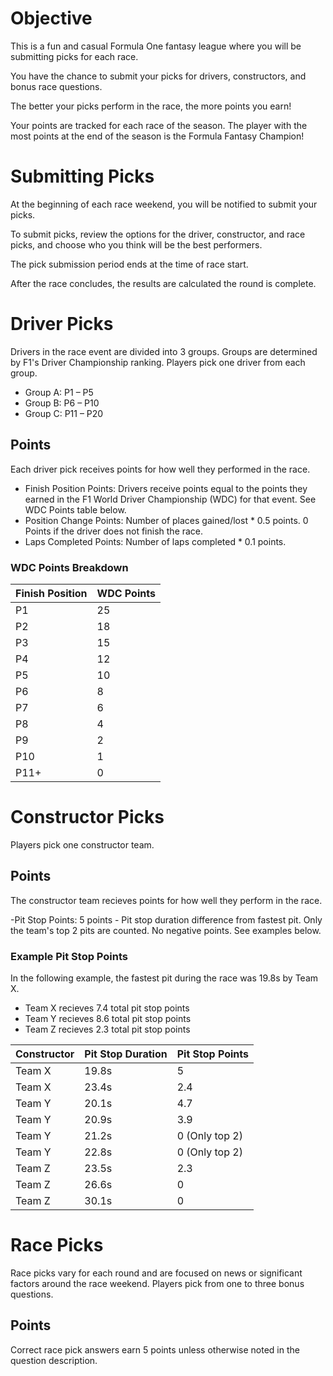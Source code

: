 # Objective
This is a fun and casual Formula One fantasy league where you will be submitting picks for each race. 

You have the chance to submit your picks for drivers, constructors, and bonus race questions.

The better your picks perform in the race, the more points you earn! 

Your points are tracked for each race of the season. The player with the most points at the end of the season is the Formula Fantasy Champion!


# Submitting Picks
At the beginning of each race weekend, you will be notified to submit your picks.

To submit picks, review the options for the driver, constructor, and race picks, and choose who you think will be the best performers. 

The pick submission period ends at the time of race start. 

After the race concludes, the results are calculated the round is complete.


# Driver Picks
Drivers in the race event are divided into 3 groups. Groups are determined by F1's Driver Championship ranking. Players pick one driver from each group.

- Group A: P1 – P5
- Group B: P6 – P10
- Group C: P11 – P20

## Points
Each driver pick receives points for how well they performed in the race.

- Finish Position Points: Drivers receive points equal to the points they earned in the F1 World Driver Championship (WDC) for that event. See WDC Points table below.
- Position Change Points: Number of places gained/lost * 0.5 points. 0 Points if the driver does not finish the race.
- Laps Completed Points: Number of laps completed * 0.1 points.


### WDC Points Breakdown
| Finish Position | WDC Points |
|-----------------|------------|
| P1              | 25         |
| P2              | 18         |
| P3              | 15         |
| P4              | 12         |
| P5              | 10         |
| P6              | 8          |
| P7              | 6          |
| P8              | 4          |
| P9              | 2          |
| P10             | 1          |
| P11+            | 0          |


# Constructor Picks
Players pick one constructor team.

## Points
The constructor team recieves points for how well they perform in the race.

-Pit Stop Points: 5 points - Pit stop duration difference from fastest pit. Only the team's top 2 pits are counted. No negative points. See examples below.

### Example Pit Stop Points
In the following example, the fastest pit during the race was 19.8s by Team X.

- Team X recieves 7.4 total pit stop points
- Team Y recieves 8.6 total pit stop points
- Team Z recieves 2.3 total pit stop points

| Constructor | Pit Stop Duration | Pit Stop Points |
|-------------|-------------------|-----------------|
| Team X      | 19.8s             | 5               |
| Team X      | 23.4s             | 2.4             |
| Team Y      | 20.1s             | 4.7             |
| Team Y      | 20.9s             | 3.9             |
| Team Y      | 21.2s             | 0 (Only top 2)  |
| Team Y      | 22.8s             | 0 (Only top 2)  |
| Team Z      | 23.5s             | 2.3             |
| Team Z      | 26.6s             | 0               |
| Team Z      | 30.1s             | 0               |


# Race Picks
Race picks vary for each round and are focused on news or  significant factors around the race weekend. Players pick from one to three bonus questions. 

## Points
Correct race pick answers earn 5 points unless otherwise noted in the question description.
